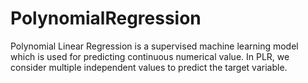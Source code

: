 # PolynomialRegression
Polynomial Linear Regression is a supervised machine learning model which is used for predicting continuous numerical value. In PLR, we consider multiple independent values to predict the target variable.
